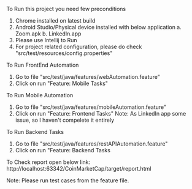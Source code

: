To Run this project you need few preconditions
1. Chrome installed on latest build
2. Android Studio/Physical device installed with below application
    a. Zoom.apk
    b. LinkedIn.app
3. Please use Intellij to Run
4. For project related configuration, please do check "src/test/resources/config.properties"


To Run FrontEnd Automation
1. Go to file "src/test/java/features/webAutomation.feature"
2. Click on run "Feature: Mobile Tasks"

To Run Mobile Automation
1. Go to file "src/test/java/features/mobileAutomation.feature"
2. Click on run "Feature: Frontend Tasks"
Note: As LinkedIn app some issue, so I haven't compelete it entirely


To Run Backend Tasks
1. Go to file "src/test/java/features/restAPIAutomation.feature"
2. Click on run "Feature: Backend Tasks


To Check report open below link:
http://localhost:63342/CoinMarketCap/target/report.html

Note: Please run test cases from the feature file.